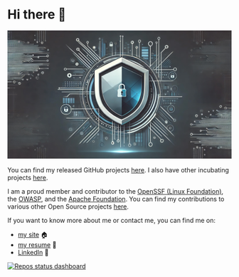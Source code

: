# Hi there 👋

<p align="center">
  <img src="https://github.com/thomasleplus/thomasleplus/blob/main/banner.jpg?raw=true" alt="Banner"/>
</p>

You can find my released GitHub projects [here](https://github.com/leplusorg?tab=repositories). I also have other incubating projects [here](https://github.com/thomasleplus?tab=repositories).

I am a proud member and contributor to the [OpenSSF (Linux Foundation)](https://openssf.org), the [OWASP](https://owasp.org), and the [Apache Foundation](https://www.apache.org). You can find my contributions to various other Open Source projects [here](https://github.com/search?q=is%3Apr+author%3Athomasleplus+-user%3Aleplusorg+-user%3Athomasleplus+-user%3Agarcialeplus+-user%3Aruageek+-user%3Awotlocom&type=pullrequests).

If you want to know more about me or contact me, you can find me on:

- [my site](https://www.leplus.org) 🏠
- [my resume](https://www.leplus.org/files/resume.pdf) 📜
- [LinkedIn](https://www.linkedin.com/in/thomasleplus) 💼

[![Repos status dashboard](https://img.shields.io/badge/Repos%20status%20dashboard)](https://github.com/thomasleplus/actions-dashboard/blob/main/dashboard.md)
